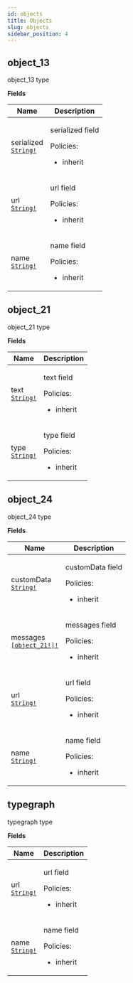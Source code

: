 ```yaml
---
id: objects
title: Objects
slug: objects
sidebar_position: 4
---
```


## object_13

object_13 type

<p style={{ marginBottom: "0.4em" }}><strong>Fields</strong></p>

<table>
<thead><tr><th>Name</th><th>Description</th></tr></thead>
<tbody>
<tr>
<td>
serialized<br />
<a href="/docs/reference/typegate/typegate/scalars#string"><code>String!</code></a>
</td>
<td>
<p>serialized field</p>
<p>Policies:</p>
<ul>
<li>inherit</li>
</ul>
</td>
</tr>
<tr>
<td>
url<br />
<a href="/docs/reference/typegate/typegate/scalars#string"><code>String!</code></a>
</td>
<td>
<p>url field</p>
<p>Policies:</p>
<ul>
<li>inherit</li>
</ul>
</td>
</tr>
<tr>
<td>
name<br />
<a href="/docs/reference/typegate/typegate/scalars#string"><code>String!</code></a>
</td>
<td>
<p>name field</p>
<p>Policies:</p>
<ul>
<li>inherit</li>
</ul>
</td>
</tr>
</tbody>
</table>

## object_21

object_21 type

<p style={{ marginBottom: "0.4em" }}><strong>Fields</strong></p>

<table>
<thead><tr><th>Name</th><th>Description</th></tr></thead>
<tbody>
<tr>
<td>
text<br />
<a href="/docs/reference/typegate/typegate/scalars#string"><code>String!</code></a>
</td>
<td>
<p>text field</p>
<p>Policies:</p>
<ul>
<li>inherit</li>
</ul>
</td>
</tr>
<tr>
<td>
type<br />
<a href="/docs/reference/typegate/typegate/scalars#string"><code>String!</code></a>
</td>
<td>
<p>type field</p>
<p>Policies:</p>
<ul>
<li>inherit</li>
</ul>
</td>
</tr>
</tbody>
</table>

## object_24

object_24 type

<p style={{ marginBottom: "0.4em" }}><strong>Fields</strong></p>

<table>
<thead><tr><th>Name</th><th>Description</th></tr></thead>
<tbody>
<tr>
<td>
customData<br />
<a href="/docs/reference/typegate/typegate/scalars#string"><code>String!</code></a>
</td>
<td>
<p>customData field</p>
<p>Policies:</p>
<ul>
<li>inherit</li>
</ul>
</td>
</tr>
<tr>
<td>
messages<br />
<a href="/docs/reference/typegate/typegate/objects#object_21"><code>[object_21!]!</code></a>
</td>
<td>
<p>messages field</p>
<p>Policies:</p>
<ul>
<li>inherit</li>
</ul>
</td>
</tr>
<tr>
<td>
url<br />
<a href="/docs/reference/typegate/typegate/scalars#string"><code>String!</code></a>
</td>
<td>
<p>url field</p>
<p>Policies:</p>
<ul>
<li>inherit</li>
</ul>
</td>
</tr>
<tr>
<td>
name<br />
<a href="/docs/reference/typegate/typegate/scalars#string"><code>String!</code></a>
</td>
<td>
<p>name field</p>
<p>Policies:</p>
<ul>
<li>inherit</li>
</ul>
</td>
</tr>
</tbody>
</table>

## typegraph

typegraph type

<p style={{ marginBottom: "0.4em" }}><strong>Fields</strong></p>

<table>
<thead><tr><th>Name</th><th>Description</th></tr></thead>
<tbody>
<tr>
<td>
url<br />
<a href="/docs/reference/typegate/typegate/scalars#string"><code>String!</code></a>
</td>
<td>
<p>url field</p>
<p>Policies:</p>
<ul>
<li>inherit</li>
</ul>
</td>
</tr>
<tr>
<td>
name<br />
<a href="/docs/reference/typegate/typegate/scalars#string"><code>String!</code></a>
</td>
<td>
<p>name field</p>
<p>Policies:</p>
<ul>
<li>inherit</li>
</ul>
</td>
</tr>
</tbody>
</table>
